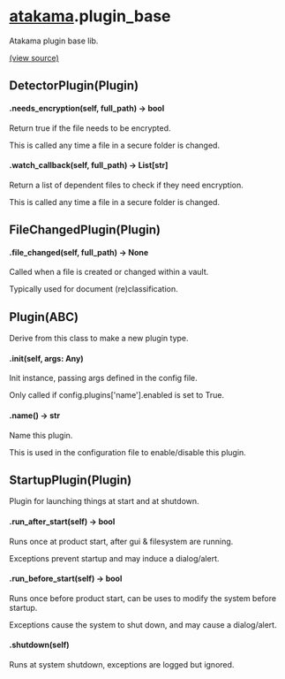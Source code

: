 # [atakama](atakama.md).plugin_base
Atakama plugin base lib.


[(view source)](https://github.com/AtakamaLLC/atakama_sdk/blob/master/atakama/plugin_base.py)
## DetectorPlugin(Plugin)
#### .needs_encryption(self, full_path) -> bool
Return true if the file needs to be encrypted.

This is called any time a file in a secure folder is changed.


#### .watch_callback(self, full_path) -> List[str]
Return a list of dependent files to check if they need encryption.

This is called any time a file in a secure folder is changed.



## FileChangedPlugin(Plugin)
#### .file_changed(self, full_path) -> None
Called when a file is created or changed within a vault.

Typically used for document (re)classification.



## Plugin(ABC)
Derive from this class to make a new plugin type.


#### .__init__(self, args: Any)
Init instance, passing args defined in the config file.

Only called if config.plugins['name'].enabled is set to True.


#### .name() -> str
Name this plugin.

This is used in the configuration file to enable/disable this plugin.



## StartupPlugin(Plugin)
Plugin for launching things at start and at shutdown.


#### .run_after_start(self) -> bool
Runs once at product start, after gui & filesystem are running.

Exceptions prevent startup and may induce a dialog/alert.


#### .run_before_start(self) -> bool
Runs once before product start, can be uses to modify the system before startup.

Exceptions cause the system to shut down, and may cause a dialog/alert.


#### .shutdown(self)
Runs at system shutdown, exceptions are logged but ignored.


